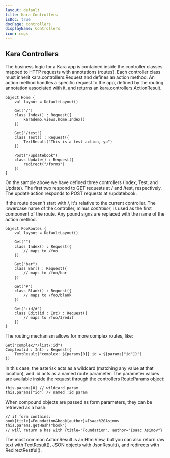 ```yaml
---
layout: default
title: Kara Controllers
isDoc: true
docPage: controllers
displayName: Controllers
icon: cogs
---
```


## Kara Controllers

The business logic for a Kara app is contained inside the controller classes mapped to HTTP requests with annotations (routes).
Each controller class must inherit kara.controllers.Request and defines an action method.
An action method handles a specific request to the app, defined by the routing annotation associated with it, and returns an kara.controllers.ActionResult.

    object Home {
        val layout = DefaultLayout()

        Get("/")
        class Index() : Request({
            karademo.views.home.Index()
        })

        Get("/test")
        class Test() : Request({
            TextResult("This is a test action, yo")
        })

        Post("/updatebook")
        class Update() : Request({
            redirect("/forms")
        })
    }

On the sample above we have defined three controllers (Index, Test, and Update). The first two respond to GET requests at / and /test, respectively.
The update action responds to POST requests at /updatebook.

If the route doesn't start with /, it's relative to the current controller.
The lowercase name of the controller, minus *controller*, is used as the first component of the route.
Any pound signs are replaced with the name of the action method.

    object FooRoutes {
        val layout = DefaultLayout()

        Get("")
        class Index() : Request({
            // maps to /foo
        })

        Get("bar")
        class Bar() : Request({
            // maps to /foo/bar
        })

        Get("#")
        class Blank() : Request({
            // maps to /foo/blank
        })

        Get(":id/#")
        class Edit(id : Int) : Request({
            // maps to /foo/3/edit
        })
    }

The routing mechanism allows for more complex routes, like:

    Get("complex/*/list/:id")
    Complex(id : Int) : Request({
        TextResult("complex: ${params[0]} id = ${params["id"]}")
    })

In this case, the asterisk acts as a wildcard (matching any value at that location), and :id acts as a named route parameter.
The parameter values are available inside the request through the controllers RouteParams object:

    this.params[0] // wildcard param
    this.params["id"] // named :id param

When compound objects are passed as form parameters, they can be retrieved as a hash:

    // if form contains: book[title]=Foundation&book[author]=Isaac%20Asimov
    this.params.getHash("book") 
    // will return a has with {title="Foundation", author="Isaac Asimov"}

The most common ActionResult is an HtmlView, but you can also return raw text with TextResult(), JSON objects with JsonResult(), and redirects with RedirectRestful().
